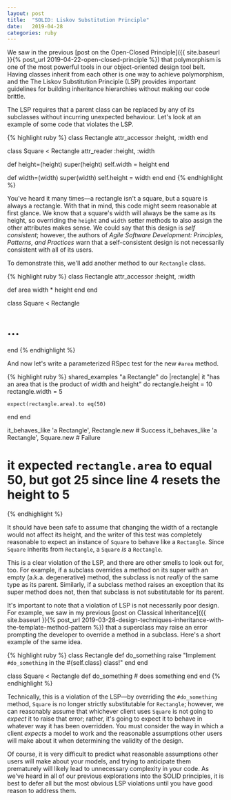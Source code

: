 ```yaml
---
layout: post
title:  "SOLID: Liskov Substitution Principle"
date:   2019-04-28
categories: ruby
---
```


We saw in the previous [post on the Open-Closed Principle]({{ site.baseurl }}{% post_url 2019-04-22-open-closed-principle %}) that polymorphism is one of the most powerful tools in our object-oriented design tool belt. Having classes inherit from each other is one way to achieve polymorphism, and the The Liskov Substitution Principle (LSP) provides important guidelines for building inheritance hierarchies without making our code brittle.

The LSP requires that a parent class can be replaced by any of its subclasses without incurring unexpected behaviour. Let's look at an example of some code that violates the LSP.

{% highlight ruby %}
class Rectangle
  attr_accessor :height, :width
end

class Square < Rectangle
  attr_reader :height, :width

  def height=(height)
    super(height)
    self.width = height
  end

  def width=(width)
    super(width)
    self.height = width
  end
end
{% endhighlight %}

You've heard it many times—a rectangle isn't a square, but a square is always a rectangle. With that in mind, this code might seem reasonable at first glance. We know that a square's width will always be the same as its height, so overriding the `height` and `width` setter methods to also assign the other attributes makes sense. We could say that this design is _self consistent_; however, the authors of _Agile Software Development: Principles, Patterns, and Practices_ warn that a self-consistent design is not necessarily consistent with all of its users.

To demonstrate this, we'll add another method to our `Rectangle` class.

{% highlight ruby %}
class Rectangle
  attr_accessor :height, :width

  def area
    width * height
  end
end

class Square < Rectangle
  # ...
end
{% endhighlight %}

And now let's write a parameterized RSpec test for the new `#area` method.

{% highlight ruby %}
shared_examples "a Rectangle" do |rectangle|
  it "has an area that is the product of width and height" do
    rectangle.height = 10
    rectangle.width = 5

    expect(rectangle.area).to eq(50)
  end
end

it_behaves_like 'a Rectangle', Rectangle.new # Success
it_behaves_like 'a Rectangle', Square.new # Failure
# it expected `rectangle.area` to equal 50, but got 25 since line 4 resets the height to 5
{% endhighlight %}

It should have been safe to assume that changing the width of a rectangle would not affect its height, and the writer of this test was completely reasonable to expect an instance of `Square` to behave like a `Rectangle`. Since `Square` inherits from `Rectangle`, a `Square` _is_ a `Rectangle`.

This is a clear violation of the LSP, and there are other smells to look out for, too. For example, if a subclass overrides a method on its super with an empty (a.k.a. degenerative) method, the subclass is not _really_ of the same type as its parent. Similarly, if a subclass method raises an exception that its super method does not, then that subclass is not substitutable for its parent.

It's important to note that a violation of LSP is not necessarily poor design. For example, we saw in my previous [post on Classical Inheritance]({{ site.baseurl }}{% post_url 2019-03-28-design-techniques-inheritance-with-the-template-method-pattern %}) that a superclass may raise an error prompting the developer to override a method in a subclass. Here's a short example of the same idea.

{% highlight ruby %}
class Rectangle
  def do_something
    raise "Implement `#do_something` in the #{self.class} class!"
  end
end

class Square < Rectangle
  def do_something
    # does something
  end
end
{% endhighlight %}

Technically, this is a violation of the LSP—by overriding the `#do_something` method, `Square` is no longer strictly substitutable for `Rectangle`; however, we can reasonably assume that whichever client uses `Square` is not going to _expect_ it to raise that error; rather, it's going to expect it to behave in whatever way it has been overridden. You must consider the way in which a client _expects_ a model to work and the reasonable assumptions other users will make about it when determining the validity of the design.

Of course, it is very difficult to predict what reasonable assumptions other users will make about your models, and trying to anticipate them prematurely will likely lead to unnecessary complexity in your code. As we've heard in all of our previous explorations into the SOLID principles, it is best to defer all but the most obvious LSP violations until you have good reason to address them.
